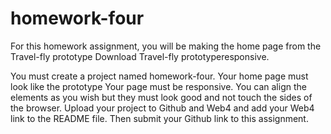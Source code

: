 # homework-four

For this homework assignment, you will be making the home page from the Travel-fly prototype Download Travel-fly prototyperesponsive.

You must create a project named homework-four.
Your home page must look like the prototype
Your page must be responsive.
You can align the elements as you wish but they must look good and not touch the sides of the browser.
Upload your project to Github and Web4 and add your Web4 link to the README file.
Then submit your Github link to this assignment.

